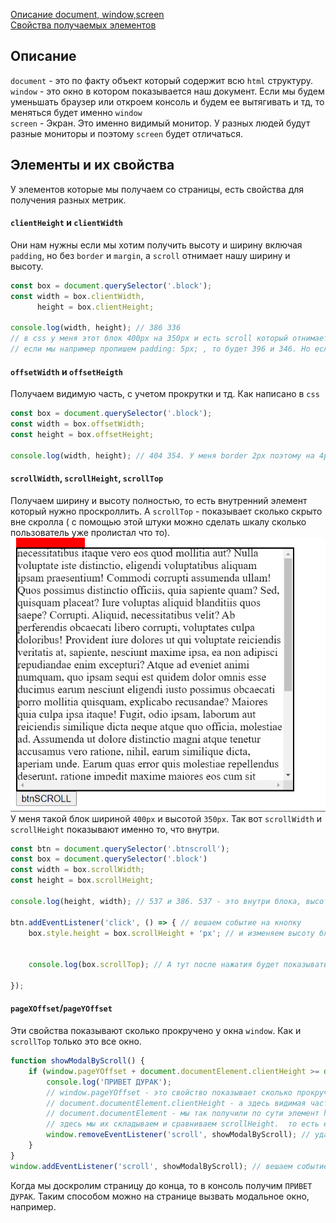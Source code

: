 [Описание document, window,screen](#hi)<br>
[Свойства получаемых элементов](#prop)<br>

## <a name='hi'> Описание </a>
`document` - это по факту объект который содержит всю `html` структуру.<br>
`window` - это окно в котором показывается наш документ.
Если мы будем уменьшать браузер или откроем консоль и будем ее вытягивать и тд, то меняться будет именно `window`<br>
`screen` - Экран. Это именно видимый монитор. У разных людей будут разные мониторы и поэтому `screen` будет отличаться.<br>



## <a name="prop"> Элементы и их свойства </a>
У элементов которые мы получаем со страницы, есть свойства для получения разных метрик.

#### `clientHeight` и `clientWidth`
Они нам нужны если мы хотим получить высоту и ширину включая `padding`, но без `border` и `margin`, а `scroll` отнимает нашу ширину и высоту. 
```javaScript
const box = document.querySelector('.block');
const width = box.clientWidth,
      height = box.clientHeight;

console.log(width, height); // 386 336
// в css у меня этот блок 400px на 350px и есть scroll который отнимает 14px.
// если мы например пропишем padding: 5px; , то будет 396 и 346. Но если пропишем border или margin ничего не изменится.
```
#### `offsetWidth` и `offsetHeigth` 
Получаем видимую часть, с учетом прокрутки и тд. Как написано в `css` 
```javaScript
const box = document.querySelector('.block');
const width = box.offsetWidth;
const height = box.offsetHeight;

console.log(width, height); // 404 354. У меня border 2px поэтому на 4px больше с каждой стороны. Scroll при этом уже не отнимает px так как он учитывается.
```
#### `scrollWidth`, `scrollHeight`, `scrollTop`
Получаем ширину и высоту полностью, то есть внутренний элемент который нужно проскроллить. А `scrollTop` - показывает сколько скрыто вне скролла ( с помощью этой штуки можно сделать шкалу сколько пользователь уже пролистал что то).
![scroll](https://github.com/Aquariids/Js-Ts-React-etc../blob/main/JavaScript/img/btnScroll.png)<br>
У меня такой блок шириной `400px` и высотой `350px`. Так вот `scrollWidth` и `scrollHeight` показывают именно то, что внутри.
```javaScript
const btn = document.querySelector('.btnscroll');
const box = document.querySelector('.block')
const width = box.scrollWidth;
const height = box.scrollHeight;

console.log(height, width); // 537 и 386. 537 - это внутри блока, высота увеличилась из за текста внутри. 386 ширина, 14px забрал scroll

btn.addEventListener('click', () => { // вешаем событие на кнопку
    box.style.height = box.scrollHeight + 'px'; // и изменяем высоту блока при нажатии. немного раскрываем так сказать.


    console.log(box.scrollTop); // А тут после нажатия будет показывать сколько пикселей вверху осталось вне нашего поля зрения(сколько мы проскролили) 

});
```
#### `pageXOffset`/`pageYOffset`
Эти свойства показывают сколько прокручено у окна `window`. Как и `scrollTop` только это все окно.
```javaScript
function showModalByScroll() {
    if (window.pageYOffset + document.documentElement.clientHeight >= document.documentElement.scrollHeight) {
        console.log('ПРИВЕТ ДУРАК');
        // window.pageYOffset - это свойство показывает сколько прокрученно у всего окна
        // document.documentElement.clientHeight - а здесь видимая часть всего html
        // document.documentElement - мы так получили по сути элемент html
        // здесь мы их складываем и сравниваем scrollHeight.  то есть если прокрученная часть окна и видимая совпадают с scrollHeight у всего html, значит мы прокрутили страницу до самого конца.
        window.removeEventListener('scroll', showModalByScroll); // удаляем обработчик
    }
}
window.addEventListener('scroll', showModalByScroll); // вешаем событие scroll На окно и передаем нашу функцию
```
Когда мы доскролим страницу до конца, то в консоль получим `ПРИВЕТ ДУРАК`. Таким способом можно на странице вызвать модальное окно, например.
